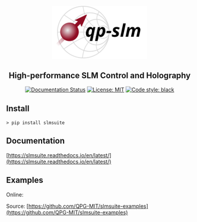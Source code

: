 <p align="center">
<img src="docs/source/static/qp-slm.svg" width="256">
</p>

<h2 align="center">High-performance SLM Control and Holography</h2>

<p align="center">
<a href="https://slmsuite.readthedocs.io/en/latest"><img alt="Documentation Status" src="https://readthedocs.org/projects/slmsuite/badge/?version=latest"></a>
<a href="https://github.com/QPG-MIT/slmsuite/blob/main/LICENSE"><img alt="License: MIT" src="https://img.shields.io/github/license/QPG-MIT/slmsuite?color=purple"></a>
<!--<a href="https://pepy.tech/project/slmsuite"><img alt="Downloads" src="https://pepy.tech/badge/slmsuite"></a>-->
<a href="https://github.com/psf/black"><img alt="Code style: black" src="https://img.shields.io/badge/code%20style-black-000000.svg"></a>
</p>

## Install
```console
> pip install slmsuite
```

## Documentation
[https://slmsuite.readthedocs.io/en/latest/](https://slmsuite.readthedocs.io/en/latest/)

## Examples
Online:

Source:
[https://github.com/QPG-MIT/slmsuite-examples](https://github.com/QPG-MIT/slmsuite-examples)